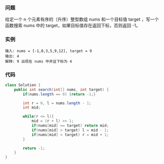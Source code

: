 ### 问题

给定一个 n 个元素有序的（升序）整型数组 nums 和一个目标值 target  ，写一个函数搜索 nums 中的 target，如果目标值存在返回下标，否则返回 -1。



### 实例

```
输入: nums = [-1,0,3,5,9,12], target = 9
输出: 4
解释: 9 出现在 nums 中并且下标为 4
```



### 代码

```java
class Solution {
    public int search(int[] nums, int target) {
        if(nums.length == 0) {return -1;}

        int r = 0, l = nums.length - 1;
        int mid;

        while(r <= l){
            mid = (r + l) >> 1;
            if(nums[mid] == target) return mid;
            if(nums[mid] > target) l = mid - 1;
            if(nums[mid] < target) r = mid + 1;
        }

        return -1;
	}
}
```